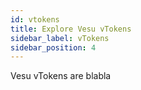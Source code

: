 ```yaml
---
id: vtokens
title: Explore Vesu vTokens
sidebar_label: vTokens
sidebar_position: 4
---
```


Vesu vTokens are blabla